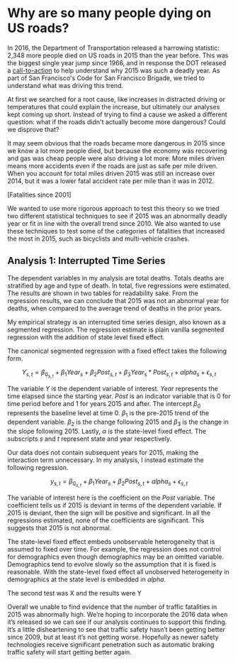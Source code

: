 # Why are so many people dying on US roads?

In 2016, the Department of Transportation released a harrowing statistic: 2,348 more people died on US roads in 2015 than the year before. This was the biggest single year jump since 1966, and in response the DOT released a [call-to-action](https://web-beta.archive.org/web/20160831091347/http://www.nhtsa.gov/About+NHTSA/Press+Releases/traffic-fatalities-2015) to help understand why 2015 was such a deadly year. As part of San Francisco's Code for San Francisco Brigade, we tried to understand what was driving this trend.

At first we searched for a root cause, like increases in distracted driving or temperatures that could explain the increase, but ultimately our analyses kept coming up short. Instead of trying to find a cause we asked a different question: what if the roads didn't actually become more dangerous? Could we disprove that?

It may seem obvious that the roads became more dangerous in 2015 since we know a lot more people died, but because the economy was recovering and gas was cheap people were also driving a lot more. More miles driven means more accidents even if the roads are just as safe per mile driven. When you account for total miles driven 2015 was still an increase over 2014, but it was a lower fatal accident rate per mile than it was in 2012.

[Fatalities since 2001]

We wanted to use more rigorous approach to test this theory so we tried two different statistical techniques to see if 2015 was an abnormally deadly year or fit in line with the overall trend since 2010. We also wanted to use these techniques to test some of the categories of fatalities that increased the most in 2015, such as bicyclists and multi-vehicle crashes.

## Analysis 1: Interrupted Time Series

The dependent variables in my analysis are total deaths. Totals deaths are stratified by age and type of death. In total, five regressions were estimated. The results are shown in two tables for readability sake. From the regression results, we can conclude that 2015 was not an abnormal year for deaths, when compared to the average trend of deaths in the prior years.

My empirical strategy is an interrupted time series design, also known as a segmented regression. The regression estimate is plain vanilla segmented regression with the addition of state level fixed effect. 

The canonical segmented regression with a fixed effect takes the following form. 

$$Y_{s, t} = \beta_0_{s,t} + \beta_1 Year_{s} + \beta_2 Post_{s, t} + \beta_3 Year_{s} * Post_{s,t}+ alpha_{s} + \epsilon_{s,t}$$

The variable $Y$ is the dependent variable of interest. $Year$ represents the time elapsed since the starting year. $Post$ is an indicator variable that is 0 for time period before and 1 for years 2015 and after. The intercept $\beta_0$ represents the baseline level at time 0. $\beta_1$ is the pre-2015 trend of the dependent variable. $\beta_2$ is the change following 2015 and $\beta_3$ is the change in the slope following 2015. Lastly, $\alpha$ is the state-level fixed effect. The subscripts $s$ and $t$ represent state and year respectively.

Our data does not contain subsequent years for 2015, making the interaction term unnecessary. In my analysis, I instead estimate the following regression.

$$y_{s, t} = \beta_0_{s,t} + \beta_1 Year_{s} + \beta_2 Post_{s, t} + alpha_{s} + \epsilon_{s,t}$$

The variable of interest here is the coefficient on the $Post$ variable. The coefficient tells us if 2015 is deviant in terms of the dependent variable. If 2015 is deviant, then the sign will be positive and significant. In all the regressions estimated, none of the coefficients are significant. This suggests that 2015 is not abnormal. 

The state-level fixed effect embeds unobservable heterogeneity that is assumed to fixed over time. For example, the regression does not control for demographics even though demographics may be an omitted variable. Demographics tend to evolve slowly so the assumption that it is fixed is reasonable. With the state-level fixed effect all unobserved heterogeneity in demographics at the state level is embedded in $alpha$.

The second test was X and the results were Y

Overall we unable to find evidence that the number of traffic fatalities in 2015 was abnormally high. We’re hoping to incorporate the 2016 data when it’s released so we can see if our analysis continues to support this finding. It’s a little disheartening to see that traffic safety hasn’t been getting better since 2009, but at least it’s not getting worse. Hopefully as newer safety technologies receive significant penetration such as automatic braking traffic safety will start getting better again.
